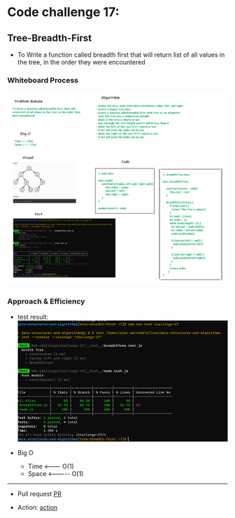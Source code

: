 # Code challenge 17:

## Tree-Breadth-First
<!-- Description of the challenge -->
- To Write a function called breadth first that will return list of all values in the tree, in the order they were encountered

### Whiteboard Process
<!-- Embedded whiteboard image -->

![image](/images/breadth.png)

### Approach & Efficiency
<!-- What approach did you take? Discuss Why. What is the Big O space/time for this approach? -->
- test result:
![image](/images/breadth-test.PNG)

- Big O 
   - Time <--- O(1)
   - Space <----- O(1)

---------------------------

- Pull request
[PR](https://github.com/Razan-am/data-structures-and-algorithms/pull/33)

- Action:
[action](https://github.com/Razan-am/data-structures-and-algorithms/actions/runs/1162610427)